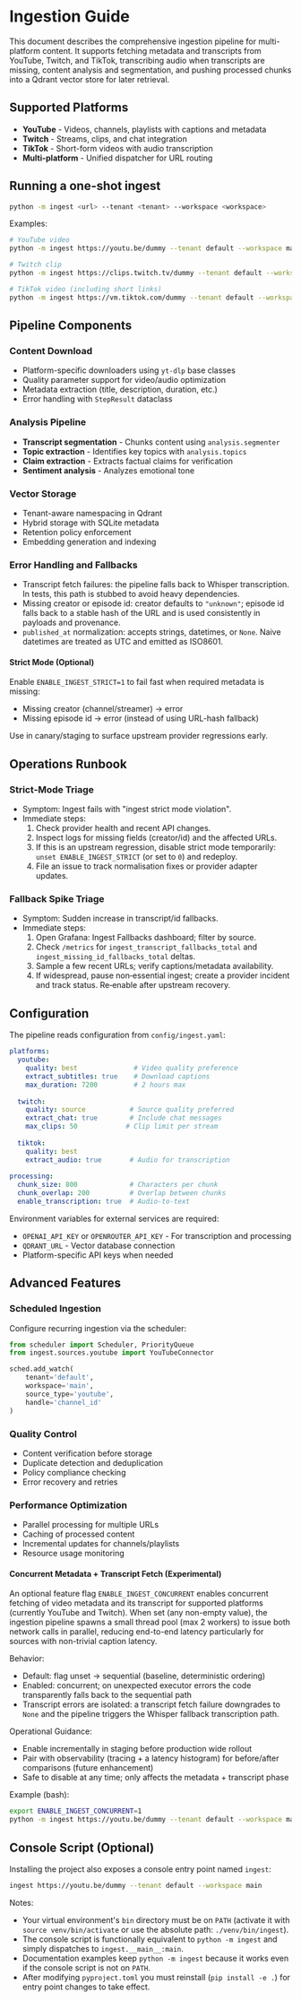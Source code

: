 # Ingestion Guide

This document describes the comprehensive ingestion pipeline for multi-platform content.
It supports fetching metadata and transcripts from YouTube, Twitch, and TikTok,
transcribing audio when transcripts are missing, content analysis and segmentation,
and pushing processed chunks into a Qdrant vector store for later retrieval.

## Supported Platforms

- **YouTube** - Videos, channels, playlists with captions and metadata
- **Twitch** - Streams, clips, and chat integration  
- **TikTok** - Short-form videos with audio transcription
- **Multi-platform** - Unified dispatcher for URL routing

## Running a one-shot ingest

```bash
python -m ingest <url> --tenant <tenant> --workspace <workspace>
```

Examples:
```bash
# YouTube video
python -m ingest https://youtu.be/dummy --tenant default --workspace main

# Twitch clip  
python -m ingest https://clips.twitch.tv/dummy --tenant default --workspace main

# TikTok video (including short links)
python -m ingest https://vm.tiktok.com/dummy --tenant default --workspace main
```

## Pipeline Components

### Content Download
- Platform-specific downloaders using `yt-dlp` base classes
- Quality parameter support for video/audio optimization
- Metadata extraction (title, description, duration, etc.)
- Error handling with `StepResult` dataclass

### Analysis Pipeline
- **Transcript segmentation** - Chunks content using `analysis.segmenter`
- **Topic extraction** - Identifies key topics with `analysis.topics`  
- **Claim extraction** - Extracts factual claims for verification
- **Sentiment analysis** - Analyzes emotional tone

### Vector Storage
- Tenant-aware namespacing in Qdrant
- Hybrid storage with SQLite metadata
- Retention policy enforcement
- Embedding generation and indexing

### Error Handling and Fallbacks
- Transcript fetch failures: the pipeline falls back to Whisper transcription. In tests, this path is stubbed to avoid heavy dependencies.
- Missing creator or episode id: creator defaults to `"unknown"`; episode id falls back to a stable hash of the URL and is used consistently in payloads and provenance.
- `published_at` normalization: accepts strings, datetimes, or `None`. Naive datetimes are treated as UTC and emitted as ISO8601.

#### Strict Mode (Optional)

Enable `ENABLE_INGEST_STRICT=1` to fail fast when required metadata is missing:

- Missing creator (channel/streamer) → error
- Missing episode id → error (instead of using URL-hash fallback)

Use in canary/staging to surface upstream provider regressions early.

## Operations Runbook

### Strict‑Mode Triage
- Symptom: Ingest fails with "ingest strict mode violation".
- Immediate steps:
  1. Check provider health and recent API changes.
  2. Inspect logs for missing fields (creator/id) and the affected URLs.
  3. If this is an upstream regression, disable strict mode temporarily:
     `unset ENABLE_INGEST_STRICT` (or set to `0`) and redeploy.
  4. File an issue to track normalisation fixes or provider adapter updates.

### Fallback Spike Triage
- Symptom: Sudden increase in transcript/id fallbacks.
- Immediate steps:
  1. Open Grafana: Ingest Fallbacks dashboard; filter by source.
  2. Check `/metrics` for `ingest_transcript_fallbacks_total` and `ingest_missing_id_fallbacks_total` deltas.
  3. Sample a few recent URLs; verify captions/metadata availability.
  4. If widespread, pause non‑essential ingest; create a provider incident and track status. Re‑enable after upstream recovery.

## Configuration

The pipeline reads configuration from `config/ingest.yaml`:

```yaml
platforms:
  youtube:
    quality: best              # Video quality preference
    extract_subtitles: true    # Download captions
    max_duration: 7200         # 2 hours max
    
  twitch:
    quality: source           # Source quality preferred
    extract_chat: true        # Include chat messages
    max_clips: 50            # Clip limit per stream
    
  tiktok:
    quality: best
    extract_audio: true       # Audio for transcription
    
processing:
  chunk_size: 800             # Characters per chunk
  chunk_overlap: 200          # Overlap between chunks
  enable_transcription: true  # Audio-to-text
```

Environment variables for external services are required:
- `OPENAI_API_KEY` or `OPENROUTER_API_KEY` - For transcription and processing
- `QDRANT_URL` - Vector database connection
- Platform-specific API keys when needed

## Advanced Features

### Scheduled Ingestion
Configure recurring ingestion via the scheduler:

```python
from scheduler import Scheduler, PriorityQueue
from ingest.sources.youtube import YouTubeConnector

sched.add_watch(
    tenant='default', 
    workspace='main', 
    source_type='youtube', 
    handle='channel_id'
)
```

### Quality Control
- Content verification before storage
- Duplicate detection and deduplication  
- Policy compliance checking
- Error recovery and retries

### Performance Optimization
- Parallel processing for multiple URLs
- Caching of processed content
- Incremental updates for channels/playlists
- Resource usage monitoring

#### Concurrent Metadata + Transcript Fetch (Experimental)

An optional feature flag `ENABLE_INGEST_CONCURRENT` enables concurrent fetching of
video metadata and its transcript for supported platforms (currently YouTube
and Twitch). When set (any non-empty value), the ingestion pipeline spawns a
small thread pool (max 2 workers) to issue both network calls in parallel,
reducing end-to-end latency particularly for sources with non-trivial caption
latency.

Behavior:
* Default: flag unset -> sequential (baseline, deterministic ordering)
* Enabled: concurrent; on unexpected executor errors the code transparently
  falls back to the sequential path
* Transcript errors are isolated: a transcript fetch failure downgrades to
  `None` and the pipeline triggers the Whisper fallback transcription path.

Operational Guidance:
* Enable incrementally in staging before production wide rollout
* Pair with observability (tracing + a latency histogram) for before/after
  comparisons (future enhancement)
* Safe to disable at any time; only affects the metadata + transcript phase

Example (bash):
```bash
export ENABLE_INGEST_CONCURRENT=1
python -m ingest https://youtu.be/dummy --tenant default --workspace main
```

## Console Script (Optional)

Installing the project also exposes a console entry point named `ingest`:

```bash
ingest https://youtu.be/dummy --tenant default --workspace main
```

Notes:
* Your virtual environment's `bin` directory must be on `PATH` (activate it with `source venv/bin/activate` or use the absolute path: `./venv/bin/ingest`).
* The console script is functionally equivalent to `python -m ingest` and simply dispatches to `ingest.__main__:main`.
* Documentation examples keep `python -m ingest` because it works even if the console script is not on `PATH`.
* After modifying `pyproject.toml` you must reinstall (`pip install -e .`) for entry point changes to take effect.
